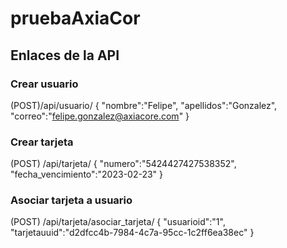 # pruebaAxiaCor

## Enlaces de la API


### Crear usuario
(POST)/api/usuario/
{
    "nombre":"Felipe",
    "apellidos":"Gonzalez",
    "correo":"felipe.gonzalez@axiacore.com"
}

### Crear tarjeta
(POST) /api/tarjeta/
{
    "numero":"5424427427538352",
    "fecha_vencimiento":"2023-02-23"
}
### Asociar tarjeta a usuario
(POST) /api/tarjeta/asociar_tarjeta/
{
    "usuarioid":"1",
    "tarjetauuid":"d2dfcc4b-7984-4c7a-95cc-1c2ff6ea38ec"
}

